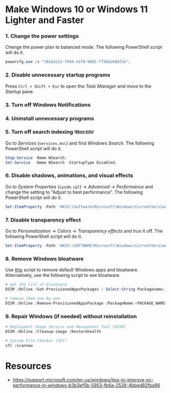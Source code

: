 # Make Windows 10 or Windows 11 Lighter and Faster
### 1. Change the power settings
Chenge the power plan to balanced mode. The following PowerShell script will do it.
```powershell
powercfg.exe /s "381b4222-f694-41f0-9685-ff5bb260df2e";
```
### 2. Disable unnecessary startup programs
Press `Ctrl + Shift + Esc` to open the *Task Manager* and move to the *Startup* pane.

### 3. Turn off Windows Notifications

### 4. Uninstall unnecessary programs

### 5. Turn off search indexing <sup><sub>([More Info](https://docs.microsoft.com/en-us/powershell/module/microsoft.powershell.management/set-service))</sub></sup>
Go to *Services* (`services.msc`) and find *Windows Search*. The following PowerShell script will do it.
```PowerShell
Stop-Service -Name WSearch;
Set-Service  -Name WSearch -StartupType Disabled;
```

### 6. Disable shadows, animations, and visual effects
Go to *System Properties* (`sysdm.cpl`) -> *Advanced* -> *Performance* and change the setting to "Adjust to best performance". The following PowerShell script will do it.
```PowerShell
Set-ItemProperty -Path 'HKCU:\Software\Microsoft\Windows\CurrentVersion\Explorer\VisualEffects' -Name 'VisualFXSetting' -Value 2
```

### 7. Disable transparency effect
Go to *Personalization* -> *Colors* -> *Transparency effects* and trun it off. The following PowerShell script will do it.
```PowerShell
Set-ItemProperty -Path 'HKCU:\SOFTWARE\Microsoft\Windows\CurrentVersion\Themes\Personalize' -Name EnableTransparency -Value 0
```

### 8. Remove Windows bloatware
Use [this](https://github.com/Sycnex/Windows10Debloater) script to remove default Windows apps and bloatware. Alternatively, use the following script to see bloatware.
```PowerShell
# get the list of bloatware
DISM /Online /Get-ProvisionedAppxPackages | Select-String Packagename;

# remove them one by one
DISM /Online /Remove-ProvisionedAppxPackage /PackageName:<PACKAGE_NAME>
```

### 9. Repair Windows (if needed) without reinstallation
```PowerShell
# Deployment Image Service and Management Tool (DISM)
DISM /Online /Cleanup-image /Restorehealth

# System File Checker (SFC)
sfc /scannow
```

# Resources
- https://support.microsoft.com/en-us/windows/tips-to-improve-pc-performance-in-windows-b3b3ef5b-5953-fb6a-2528-4bbed82fba96
